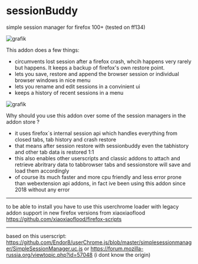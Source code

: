 # sessionBuddy
simple session manager for firefox 100+ (tested on ff134)

![grafik](https://github.com/user-attachments/assets/85c3f8fc-0e96-444b-90fe-4abf9453ce72)




This addon does a few things: 

- circumvents lost session after a firefox crash, whcih happens very rarely but happens. It keeps a backup of firefox's own restore point. 
- lets you save, restore and append the browser session or individual browser windows in nice menu 
- lets you rename and edit sessions in a convinient ui
- keeps a history of recent sessions in a menu

![grafik](https://github.com/user-attachments/assets/d336c49e-b2cf-4389-8b60-3e6035830d8a)

   

Why should you use this addon over some of the session managers in the addon store ?

- it uses firefox`s internal session api which handles everything from closed tabs, tab history and crash restore
- that means after session restore with sessionbuddy even the tabhistory and other tab data is restored 1:1
- this also enables other userscripts and classic addons to attach and retrieve abritrary data to tabbrowser tabs and sessionstore will
  save and load them accordingly
- of course its much faster and more cpu friendly and less error prone than webextension api addons, in fact ive been using this addon since 2018 without any error

--------
to be able to install you have to use this userchrome loader with legacy addon support in new firefox versions from xiaoxiaoflood
https://github.com/xiaoxiaoflood/firefox-scripts

--------

based on this userscript: 
https://github.com/Endor8/userChrome.js/blob/master/simplesessionmanager/SimpleSessionManager.uc.js
or
https://forum.mozilla-russia.org/viewtopic.php?id=57048
(i dont know the origin) 




